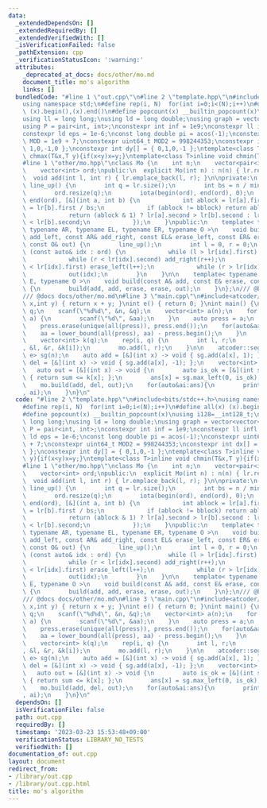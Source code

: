 ```yaml
---
data:
  _extendedDependsOn: []
  _extendedRequiredBy: []
  _extendedVerifiedWith: []
  _isVerificationFailed: false
  _pathExtension: cpp
  _verificationStatusIcon: ':warning:'
  attributes:
    _deprecated_at_docs: docs/other/mo.md
    document_title: mo's algorithm
    links: []
  bundledCode: "#line 1 \"out.cpp\"\n#line 2 \"template.hpp\"\n#include<bits/stdc++.h>\n\
    using namespace std;\n#define rep(i, N)  for(int i=0;i<(N);i++)\n#define all(x)\
    \ (x).begin(),(x).end()\n#define popcount(x) __builtin_popcount(x)\nusing i128=__int128_t;\n\
    using ll = long long;\nusing ld = long double;\nusing graph = vector<vector<int>>;\n\
    using P = pair<int, int>;\nconstexpr int inf = 1e9;\nconstexpr ll infl = 1e18;\n\
    constexpr ld eps = 1e-6;\nconst long double pi = acos(-1);\nconstexpr uint64_t\
    \ MOD = 1e9 + 7;\nconstexpr uint64_t MOD2 = 998244353;\nconstexpr int dx[] = {\
    \ 1,0,-1,0 };\nconstexpr int dy[] = { 0,1,0,-1 };\ntemplate<class T>inline void\
    \ chmax(T&x,T y){if(x<y)x=y;}\ntemplate<class T>inline void chmin(T&x,T y){if(x>y)x=y;}\n\
    #line 1 \"other/mo.hpp\"\nclass Mo {\n    int n;\n    vector<pair<int, int>> lr;\n\
    \    vector<int> ord;\npublic:\n  explicit Mo(int n) : n(n) { lr.reserve(n); }\n\
    \  void add(int l, int r) { lr.emplace_back(l, r); }\n\nprivate:\n    inline void\
    \ line_up() {\n        int q = lr.size();\n        int bs = n / min<int>(n, (int)sqrt(q));\n\
    \        ord.resize(q);\n        iota(begin(ord), end(ord), 0);\n        sort(begin(ord),\
    \ end(ord), [&](int a, int b) {\n            int ablock = lr[a].first / bs, bblock\
    \ = lr[b].first / bs;\n            if (ablock != bblock) return ablock < bblock;\n\
    \            return (ablock & 1) ? lr[a].second > lr[b].second : lr[a].second\
    \ < lr[b].second;\n            });\n    }\npublic:\n    template< typename AL,\
    \ typename AR, typename EL, typename ER, typename O >\n    void build(const AL&\
    \ add_left, const AR& add_right, const EL& erase_left, const ER& erase_right,\
    \ const O& out) {\n        line_up();\n        int l = 0, r = 0;\n        for\
    \ (const auto& idx : ord) {\n            while (l > lr[idx].first) add_left(--l);\n\
    \            while (r < lr[idx].second) add_right(r++);\n            while (l\
    \ < lr[idx].first) erase_left(l++);\n            while (r > lr[idx].second) erase_right(--r);\n\
    \            out(idx);\n        }\n    }\n\n    template< typename A, typename\
    \ E, typename O >\n    void build(const A& add, const E& erase, const O& out)\
    \ {\n        build(add, add, erase, erase, out);\n    }\n};\n/// @brief mo's algorithm\n\
    /// @docs docs/other/mo.md\n#line 3 \"main.cpp\"\n#include<atcoder/all>\nint op(int\
    \ x,int y) { return x + y; }\nint e() { return 0; }\nint main() {\n    int n,\
    \ q;\n    scanf(\"%d%d\", &n, &q);\n    vector<int> a(n);\n    for (auto& aa :\
    \ a) {\n        scanf(\"%d\", &aa);\n    }\n    auto press = a;\n    sort(all(press));\n\
    \    press.erase(unique(all(press)), press.end());\n    for(auto&aa:a){\n    \
    \    aa = lower_bound(all(press), aa) - press.begin();\n    }\n    Mo mo(q);\n\
    \    vector<int> k(q);\n    rep(i, q) {\n        int l, r;\n        scanf(\"%d%d%d\"\
    , &l, &r, &k[i]);\n        mo.add(l, r);\n    }\n\n    atcoder::segtree<int, op,\
    \ e> sg(n);\n    auto add = [&](int x) -> void { sg.add(a[x], 1); };\n    auto\
    \ del = [&](int x) -> void { sg.add(a[x], -1); };\n    vector<int> ans(q);\n \
    \   auto out = [&](int x) -> void {\n        auto is_ok = [&](int sum) -> bool\
    \ { return sum <= k[x]; };\n        ans[x] = sg.max_left(0, is_ok);\n    };\n\
    \    mo.build(add, del, out);\n    for(auto&ai:ans){\n        printf(\"%d\\n\"\
    , ai);\n    }\n}\n"
  code: "#line 2 \"template.hpp\"\n#include<bits/stdc++.h>\nusing namespace std;\n\
    #define rep(i, N)  for(int i=0;i<(N);i++)\n#define all(x) (x).begin(),(x).end()\n\
    #define popcount(x) __builtin_popcount(x)\nusing i128=__int128_t;\nusing ll =\
    \ long long;\nusing ld = long double;\nusing graph = vector<vector<int>>;\nusing\
    \ P = pair<int, int>;\nconstexpr int inf = 1e9;\nconstexpr ll infl = 1e18;\nconstexpr\
    \ ld eps = 1e-6;\nconst long double pi = acos(-1);\nconstexpr uint64_t MOD = 1e9\
    \ + 7;\nconstexpr uint64_t MOD2 = 998244353;\nconstexpr int dx[] = { 1,0,-1,0\
    \ };\nconstexpr int dy[] = { 0,1,0,-1 };\ntemplate<class T>inline void chmax(T&x,T\
    \ y){if(x<y)x=y;}\ntemplate<class T>inline void chmin(T&x,T y){if(x>y)x=y;}\n\
    #line 1 \"other/mo.hpp\"\nclass Mo {\n    int n;\n    vector<pair<int, int>> lr;\n\
    \    vector<int> ord;\npublic:\n  explicit Mo(int n) : n(n) { lr.reserve(n); }\n\
    \  void add(int l, int r) { lr.emplace_back(l, r); }\n\nprivate:\n    inline void\
    \ line_up() {\n        int q = lr.size();\n        int bs = n / min<int>(n, (int)sqrt(q));\n\
    \        ord.resize(q);\n        iota(begin(ord), end(ord), 0);\n        sort(begin(ord),\
    \ end(ord), [&](int a, int b) {\n            int ablock = lr[a].first / bs, bblock\
    \ = lr[b].first / bs;\n            if (ablock != bblock) return ablock < bblock;\n\
    \            return (ablock & 1) ? lr[a].second > lr[b].second : lr[a].second\
    \ < lr[b].second;\n            });\n    }\npublic:\n    template< typename AL,\
    \ typename AR, typename EL, typename ER, typename O >\n    void build(const AL&\
    \ add_left, const AR& add_right, const EL& erase_left, const ER& erase_right,\
    \ const O& out) {\n        line_up();\n        int l = 0, r = 0;\n        for\
    \ (const auto& idx : ord) {\n            while (l > lr[idx].first) add_left(--l);\n\
    \            while (r < lr[idx].second) add_right(r++);\n            while (l\
    \ < lr[idx].first) erase_left(l++);\n            while (r > lr[idx].second) erase_right(--r);\n\
    \            out(idx);\n        }\n    }\n\n    template< typename A, typename\
    \ E, typename O >\n    void build(const A& add, const E& erase, const O& out)\
    \ {\n        build(add, add, erase, erase, out);\n    }\n};\n/// @brief mo's algorithm\n\
    /// @docs docs/other/mo.md\n#line 3 \"main.cpp\"\n#include<atcoder/all>\nint op(int\
    \ x,int y) { return x + y; }\nint e() { return 0; }\nint main() {\n    int n,\
    \ q;\n    scanf(\"%d%d\", &n, &q);\n    vector<int> a(n);\n    for (auto& aa :\
    \ a) {\n        scanf(\"%d\", &aa);\n    }\n    auto press = a;\n    sort(all(press));\n\
    \    press.erase(unique(all(press)), press.end());\n    for(auto&aa:a){\n    \
    \    aa = lower_bound(all(press), aa) - press.begin();\n    }\n    Mo mo(q);\n\
    \    vector<int> k(q);\n    rep(i, q) {\n        int l, r;\n        scanf(\"%d%d%d\"\
    , &l, &r, &k[i]);\n        mo.add(l, r);\n    }\n\n    atcoder::segtree<int, op,\
    \ e> sg(n);\n    auto add = [&](int x) -> void { sg.add(a[x], 1); };\n    auto\
    \ del = [&](int x) -> void { sg.add(a[x], -1); };\n    vector<int> ans(q);\n \
    \   auto out = [&](int x) -> void {\n        auto is_ok = [&](int sum) -> bool\
    \ { return sum <= k[x]; };\n        ans[x] = sg.max_left(0, is_ok);\n    };\n\
    \    mo.build(add, del, out);\n    for(auto&ai:ans){\n        printf(\"%d\\n\"\
    , ai);\n    }\n}\n"
  dependsOn: []
  isVerificationFile: false
  path: out.cpp
  requiredBy: []
  timestamp: '2023-03-23 15:53:48+09:00'
  verificationStatus: LIBRARY_NO_TESTS
  verifiedWith: []
documentation_of: out.cpp
layout: document
redirect_from:
- /library/out.cpp
- /library/out.cpp.html
title: mo's algorithm
---
```

